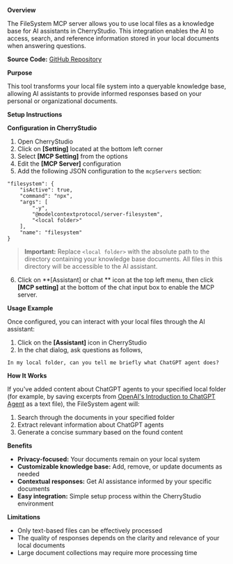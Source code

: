 **Overview**

The FileSystem MCP server allows you to use local files as a knowledge base for AI assistants in CherryStudio. This integration enables the AI to access, search, and reference information stored in your local documents when answering questions.

**Source Code:** [GitHub Repository](https://github.com/modelcontextprotocol/servers/tree/main/src/filesystem "https://github.com/modelcontextprotocol/servers/tree/main/src/filesystem")

**Purpose**

This tool transforms your local file system into a queryable knowledge base, allowing AI assistants to provide informed responses based on your personal or organizational documents.

**Setup Instructions**

**Configuration in CherryStudio**

1. Open CherryStudio
2. Click on **[Setting]** located at the bottom left corner
3. Select **[MCP Setting]** from the options
4. Edit the **[MCP Server]** configuration
5. Add the following JSON configuration to the `mcpServers` section:

<pre class="code-block"><div class="enhanced-code-block"><code class="hljs"><span>&#34;filesystem&#34;: {
    &#34;isActive&#34;: true,
    &#34;command&#34;: &#34;npx&#34;,
    &#34;args&#34;: [
        &#34;-y&#34;,
        &#34;@modelcontextprotocol/server-filesystem&#34;,
        &#34;&lt;local folder&gt;&#34;
    ],
    &#34;name&#34;: &#34;filesystem&#34;
}
</span></code></div></pre>

> **Important:** Replace `<local folder>` with the absolute path to the directory containing your knowledge base documents. All files in this directory will be accessible to the AI assistant.

6. Click on **[Assistant] or chat ** icon at the top left menu, then click **[MCP setting]** at the bottom of the chat input box to enable the MCP server. 



**Usage Example**

Once configured, you can interact with your local files through the AI assistant:

1. Click on the **[Assistant]** icon in CherryStudio
2. In the chat dialog, ask questions as follows,

<pre class="code-block"><div class="enhanced-code-block"><code class="hljs"><span>In my local folder, can you tell me briefly what ChatGPT agent does?
</span></code></div></pre>

**How It Works**

If you've added content about ChatGPT agents to your specified local folder (for example, by saving excerpts from [OpenAI's Introduction to ChatGPT Agent](https://openai.com/index/introducing-chatgpt-agent/ "https://openai.com/index/introducing-chatgpt-agent/") as a text file), the FileSystem agent will:

1. Search through the documents in your specified folder
2. Extract relevant information about ChatGPT agents
3. Generate a concise summary based on the found content

**Benefits**

* **Privacy-focused:** Your documents remain on your local system
* **Customizable knowledge base:** Add, remove, or update documents as needed
* **Contextual responses:** Get AI assistance informed by your specific documents
* **Easy integration:** Simple setup process within the CherryStudio environment

**Limitations**

* Only text-based files can be effectively processed
* The quality of responses depends on the clarity and relevance of your local documents
* Large document collections may require more processing time

